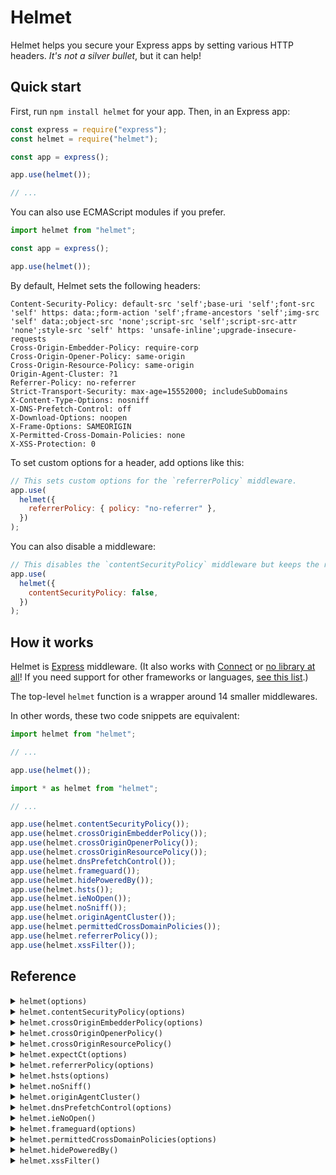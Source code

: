 # Helmet

Helmet helps you secure your Express apps by setting various HTTP headers. _It's not a silver bullet_, but it can help!

## Quick start

First, run `npm install helmet` for your app. Then, in an Express app:

```js
const express = require("express");
const helmet = require("helmet");

const app = express();

app.use(helmet());

// ...
```

You can also use ECMAScript modules if you prefer.

```js
import helmet from "helmet";

const app = express();

app.use(helmet());
```

By default, Helmet sets the following headers:

```http
Content-Security-Policy: default-src 'self';base-uri 'self';font-src 'self' https: data:;form-action 'self';frame-ancestors 'self';img-src 'self' data:;object-src 'none';script-src 'self';script-src-attr 'none';style-src 'self' https: 'unsafe-inline';upgrade-insecure-requests
Cross-Origin-Embedder-Policy: require-corp
Cross-Origin-Opener-Policy: same-origin
Cross-Origin-Resource-Policy: same-origin
Origin-Agent-Cluster: ?1
Referrer-Policy: no-referrer
Strict-Transport-Security: max-age=15552000; includeSubDomains
X-Content-Type-Options: nosniff
X-DNS-Prefetch-Control: off
X-Download-Options: noopen
X-Frame-Options: SAMEORIGIN
X-Permitted-Cross-Domain-Policies: none
X-XSS-Protection: 0
```

To set custom options for a header, add options like this:

```js
// This sets custom options for the `referrerPolicy` middleware.
app.use(
  helmet({
    referrerPolicy: { policy: "no-referrer" },
  })
);
```

You can also disable a middleware:

```js
// This disables the `contentSecurityPolicy` middleware but keeps the rest.
app.use(
  helmet({
    contentSecurityPolicy: false,
  })
);
```

## How it works

Helmet is [Express](https://expressjs.com) middleware. (It also works with [Connect](https://github.com/senchalabs/connect) or [no library at all](https://github.com/helmetjs/helmet/wiki/How-to-use-Helmet-without-Express)! If you need support for other frameworks or languages, [see this list](https://helmetjs.github.io/see-also/).)

The top-level `helmet` function is a wrapper around 14 smaller middlewares.

In other words, these two code snippets are equivalent:

```js
import helmet from "helmet";

// ...

app.use(helmet());
```

```js
import * as helmet from "helmet";

// ...

app.use(helmet.contentSecurityPolicy());
app.use(helmet.crossOriginEmbedderPolicy());
app.use(helmet.crossOriginOpenerPolicy());
app.use(helmet.crossOriginResourcePolicy());
app.use(helmet.dnsPrefetchControl());
app.use(helmet.frameguard());
app.use(helmet.hidePoweredBy());
app.use(helmet.hsts());
app.use(helmet.ieNoOpen());
app.use(helmet.noSniff());
app.use(helmet.originAgentCluster());
app.use(helmet.permittedCrossDomainPolicies());
app.use(helmet.referrerPolicy());
app.use(helmet.xssFilter());
```

## Reference

<details>
<summary><code>helmet(options)</code></summary>

Helmet is the top-level middleware for this module, including all 15 others.

```js
// Includes all 15 middlewares
app.use(helmet());
```

If you want to disable one, pass options to `helmet`. For example, to disable `frameguard`:

```js
// Includes 14 out of 15 middlewares, skipping `helmet.frameguard`
app.use(
  helmet({
    frameguard: false,
  })
);
```

Most of the middlewares have options, which are documented in more detail below. For example, to pass `{ action: "deny" }` to `frameguard`:

```js
// Includes all 15 middlewares, setting an option for `helmet.frameguard`
app.use(
  helmet({
    frameguard: {
      action: "deny",
    },
  })
);
```

Each middleware's name is listed below.

</details>

<details>
<summary><code>helmet.contentSecurityPolicy(options)</code></summary>

Default:

```http
Content-Security-Policy: default-src 'self';base-uri 'self';font-src 'self' https: data:;form-action 'self';frame-ancestors 'self';img-src 'self' data:;object-src 'none';script-src 'self';script-src-attr 'none';style-src 'self' https: 'unsafe-inline';upgrade-insecure-requests
```

`helmet.contentSecurityPolicy` sets the `Content-Security-Policy` header which helps mitigate cross-site scripting attacks, among other things. See [MDN's introductory article on Content Security Policy](https://developer.mozilla.org/en-US/docs/Web/HTTP/CSP).

This middleware performs very little validation. You should rely on CSP checkers like [CSP Evaluator](https://csp-evaluator.withgoogle.com/) instead.

`options.directives` is an object. Each key is a directive name in camel case (such as `defaultSrc`) or kebab case (such as `default-src`). Each value is an iterable (usually an array) of strings or functions for that directive. If a function appears in the iterable, it will be called with the request and response. The `default-src` can be explicitly disabled by setting its value to `helmet.contentSecurityPolicy.dangerouslyDisableDefaultSrc`.

These directives are merged into a default policy, which you can disable by setting `options.useDefaults` to `false`. Here is the default policy (whitespace added for readability):

    default-src 'self';
    base-uri 'self';
    font-src 'self' https: data:;
    form-action 'self';
    frame-ancestors 'self';
    img-src 'self' data:;
    object-src 'none';
    script-src 'self';
    script-src-attr 'none';
    style-src 'self' https: 'unsafe-inline';
    upgrade-insecure-requests

`options.reportOnly` is a boolean, defaulting to `false`. If `true`, [the `Content-Security-Policy-Report-Only` header](https://developer.mozilla.org/en-US/docs/Web/HTTP/Headers/Content-Security-Policy-Report-Only) will be set instead. If you want to set _both_ the normal and `Report-Only` headers, see [this code snippet](https://github.com/helmetjs/helmet/issues/351#issuecomment-1015498560).

You can also get the default directives object with `helmet.contentSecurityPolicy.getDefaultDirectives()`.

Examples:

```js
// Sets all of the defaults, but overrides `script-src` and disables the default `style-src`
app.use(
  helmet.contentSecurityPolicy({
    directives: {
      "script-src": ["'self'", "example.com"],
      "style-src": null,
    },
  })
);

// Sets "Content-Security-Policy: default-src 'self';script-src 'self' example.com;object-src 'none';upgrade-insecure-requests"
app.use(
  helmet.contentSecurityPolicy({
    useDefaults: false,
    directives: {
      defaultSrc: ["'self'"],
      scriptSrc: ["'self'", "example.com"],
      objectSrc: ["'none'"],
      upgradeInsecureRequests: [],
    },
  })
);

// Sets the "Content-Security-Policy-Report-Only" header instead
app.use(
  helmet.contentSecurityPolicy({
    directives: {
      /* ... */
    },
    reportOnly: true,
  })
);

// Sets the `script-src` directive to "'self' 'nonce-e33ccde670f149c1789b1e1e113b0916'" (or similar)
app.use((req, res, next) => {
  res.locals.cspNonce = crypto.randomBytes(16).toString("hex");
  next();
});
app.use(
  helmet.contentSecurityPolicy({
    directives: {
      scriptSrc: ["'self'", (req, res) => `'nonce-${res.locals.cspNonce}'`],
    },
  })
);

// Sets "Content-Security-Policy: script-src 'self'"
app.use(
  helmet.contentSecurityPolicy({
    useDefaults: false,
    directives: {
      "default-src": helmet.contentSecurityPolicy.dangerouslyDisableDefaultSrc,
      "script-src": ["'self'"],
    },
  })
);

// Sets the `frame-ancestors` directive to "'none'"
// See also: `helmet.frameguard`
app.use(
  helmet.contentSecurityPolicy({
    directives: {
      frameAncestors: ["'none'"],
    },
  })
);
```

You can install this module separately as `helmet-csp`.

</details>

<details>
<summary><code>helmet.crossOriginEmbedderPolicy(options)</code></summary>

Default:

```http
Cross-Origin-Embedder-Policy: require-corp
```

`helmet.crossOriginEmbedderPolicy` sets the `Cross-Origin-Embedder-Policy` header to `require-corp`. See [MDN's article on this header](https://developer.cdn.mozilla.net/en-US/docs/Web/HTTP/Headers/Cross-Origin-Embedder-Policy) for more.

Standalone example:

```js
// Sets "Cross-Origin-Embedder-Policy: require-corp"
app.use(helmet.crossOriginEmbedderPolicy());

// Sets "Cross-Origin-Embedder-Policy: credentialless"
app.use(helmet.crossOriginEmbedderPolicy({ policy: "credentialless" }));
```

You can't install this module separately.

</details>

<details>
<summary><code>helmet.crossOriginOpenerPolicy()</code></summary>

```http
Cross-Origin-Opener-Policy: same-origin
```

`helmet.crossOriginOpenerPolicy` sets the `Cross-Origin-Opener-Policy` header. For more, see [MDN's article on this header](https://developer.mozilla.org/en-US/docs/Web/HTTP/Headers/Cross-Origin-Opener-Policy).

Example usage with Helmet:

```js
// Uses the default Helmet options and adds the `crossOriginOpenerPolicy` middleware.

// Sets "Cross-Origin-Opener-Policy: same-origin"
app.use(helmet({ crossOriginOpenerPolicy: true }));

// Sets "Cross-Origin-Opener-Policy: same-origin-allow-popups"
app.use(
  helmet({ crossOriginOpenerPolicy: { policy: "same-origin-allow-popups" } })
);
```

Standalone example:

```js
// Sets "Cross-Origin-Opener-Policy: same-origin"
app.use(helmet.crossOriginOpenerPolicy());

// Sets "Cross-Origin-Opener-Policy: same-origin-allow-popups"
app.use(helmet.crossOriginOpenerPolicy({ policy: "same-origin-allow-popups" }));

// Sets "unsafe-none-Opener-Policy: unsafe-none"
app.use(helmet.crossOriginOpenerPolicy({ policy: "unsafe-none" }));
```

You can't install this module separately.

</details>

<details>
<summary><code>helmet.crossOriginResourcePolicy()</code></summary>

Default:

```http
Cross-Origin-Resource-Policy: same-origin
```

`helmet.crossOriginResourcePolicy` sets the `Cross-Origin-Resource-Policy` header. For more, see ["Consider deploying Cross-Origin Resource Policy](https://resourcepolicy.fyi/) and [MDN's article on this header](https://developer.mozilla.org/en-US/docs/Web/HTTP/Headers/Cross-Origin-Resource-Policy).

Example usage with Helmet:

```js
// Uses the default Helmet options and adds the `crossOriginResourcePolicy` middleware.

// Sets "Cross-Origin-Resource-Policy: same-origin"
app.use(helmet({ crossOriginResourcePolicy: true }));

// Sets "Cross-Origin-Resource-Policy: same-site"
app.use(helmet({ crossOriginResourcePolicy: { policy: "same-site" } }));
```

Standalone example:

```js
// Sets "Cross-Origin-Resource-Policy: same-origin"
app.use(helmet.crossOriginResourcePolicy());

// Sets "Cross-Origin-Resource-Policy: same-site"
app.use(helmet.crossOriginResourcePolicy({ policy: "same-site" }));

// Sets "Cross-Origin-Resource-Policy: cross-origin"
app.use(helmet.crossOriginResourcePolicy({ policy: "cross-origin" }));
```

You can install this module separately as `cross-origin-resource-policy`.

</details>

<details>
<summary><code>helmet.expectCt(options)</code></summary>

Default:

```http
Expect-CT: max-age=0
```

`helmet.expectCt` sets the `Expect-CT` header which helps mitigate misissued SSL certificates. See [MDN's article on Certificate Transparency](https://developer.mozilla.org/en-US/docs/Web/Security/Certificate_Transparency) and the [`Expect-CT` header](https://developer.mozilla.org/en-US/docs/Web/HTTP/Headers/Expect-CT) for more.

`Expect-CT` is no longer useful for new browsers in 2022. Therefore, `helmet.expectCt` is deprecated and will be removed in the next major version of Helmet. However, it can still be used in this version of Helmet.

`options.maxAge` is the number of seconds to expect Certificate Transparency. It defaults to `0`.

`options.enforce` is a boolean. If `true`, the user agent (usually a browser) should refuse future connections that violate its Certificate Transparency policy. Defaults to `false`.

`options.reportUri` is a string. If set, complying user agents will report Certificate Transparency failures to this URL. Unset by default.

Examples:

```js
// Sets "Expect-CT: max-age=86400"
app.use(
  helmet.expectCt({
    maxAge: 86400,
  })
);

// Sets "Expect-CT: max-age=86400, enforce, report-uri="https://example.com/report"
app.use(
  helmet.expectCt({
    maxAge: 86400,
    enforce: true,
    reportUri: "https://example.com/report",
  })
);
```

You can install this module separately as `expect-ct`.

</details>

<details>
<summary><code>helmet.referrerPolicy(options)</code></summary>

Default:

```http
Referrer-Policy: no-referrer
```

`helmet.referrerPolicy` sets the `Referrer-Policy` header which controls what information is set in [the `Referer` header](https://developer.mozilla.org/en-US/docs/Web/HTTP/Headers/Referer). See ["Referer header: privacy and security concerns"](https://developer.mozilla.org/en-US/docs/Web/Security/Referer_header:_privacy_and_security_concerns) and [the header's documentation](https://developer.mozilla.org/en-US/docs/Web/HTTP/Headers/Referrer-Policy) on MDN for more.

`options.policy` is a string or array of strings representing the policy. If passed as an array, it will be joined with commas, which is useful when setting [a fallback policy](https://developer.mozilla.org/en-US/docs/Web/HTTP/Headers/Referrer-Policy#Specifying_a_fallback_policy). It defaults to `no-referrer`.

Examples:

```js
// Sets "Referrer-Policy: no-referrer"
app.use(
  helmet.referrerPolicy({
    policy: "no-referrer",
  })
);

// Sets "Referrer-Policy: origin,unsafe-url"
app.use(
  helmet.referrerPolicy({
    policy: ["origin", "unsafe-url"],
  })
);
```

You can install this module separately as `referrer-policy`.

</details>

<details>
<summary><code>helmet.hsts(options)</code></summary>

Default:

```http
Strict-Transport-Security: max-age=15552000; includeSubDomains
```

`helmet.hsts` sets the `Strict-Transport-Security` header which tells browsers to prefer HTTPS over insecure HTTP. See [the documentation on MDN](https://developer.mozilla.org/en-US/docs/Web/HTTP/Headers/Strict-Transport-Security) for more.

`options.maxAge` is the number of seconds browsers should remember to prefer HTTPS. If passed a non-integer, the value is rounded down. It defaults to `15552000`, which is 180 days.

`options.includeSubDomains` is a boolean which dictates whether to include the `includeSubDomains` directive, which makes this policy extend to subdomains. It defaults to `true`.

`options.preload` is a boolean. If true, it adds the `preload` directive, expressing intent to add your HSTS policy to browsers. See [the "Preloading Strict Transport Security" section on MDN](https://developer.mozilla.org/en-US/docs/Web/HTTP/Headers/Strict-Transport-Security#Preloading_Strict_Transport_Security) for more. It defaults to `false`.

Examples:

```js
// Sets "Strict-Transport-Security: max-age=123456; includeSubDomains"
app.use(
  helmet.hsts({
    maxAge: 123456,
  })
);

// Sets "Strict-Transport-Security: max-age=123456"
app.use(
  helmet.hsts({
    maxAge: 123456,
    includeSubDomains: false,
  })
);

// Sets "Strict-Transport-Security: max-age=123456; includeSubDomains; preload"
app.use(
  helmet.hsts({
    maxAge: 63072000,
    preload: true,
  })
);
```

You can install this module separately as `hsts`.

</details>

<details>
<summary><code>helmet.noSniff()</code></summary>

Default:

```http
X-Content-Type-Options: nosniff
```

`helmet.noSniff` sets the `X-Content-Type-Options` header to `nosniff`. This mitigates [MIME type sniffing](https://developer.mozilla.org/en-US/docs/Web/HTTP/Basics_of_HTTP/MIME_types#MIME_sniffing) which can cause security vulnerabilities. See [documentation for this header on MDN](https://developer.mozilla.org/en-US/docs/Web/HTTP/Headers/X-Content-Type-Options) for more.

This middleware takes no options.

Example:

```js
// Sets "X-Content-Type-Options: nosniff"
app.use(helmet.noSniff());
```

You can install this module separately as `dont-sniff-mimetype`.

</details>

<details>
<summary><code>helmet.originAgentCluster()</code></summary>

Default:

```http
Origin-Agent-Cluster: ?1
```

`helmet.originAgentCluster` sets the `Origin-Agent-Cluster` header, which provides a mechanism to allow web applications to isolate their origins. Read more about it [in the spec](https://whatpr.org/html/6214/origin.html#origin-keyed-agent-clusters).

Standalone example:

```js
// Sets "Origin-Agent-Cluster: ?1"
app.use(helmet.originAgentCluster());
```

You can't install this module separately.

</details>

<details>
<summary><code>helmet.dnsPrefetchControl(options)</code></summary>

Default:

```http
X-DNS-Prefetch-Control: off
```

`helmet.dnsPrefetchControl` sets the `X-DNS-Prefetch-Control` header to help control DNS prefetching, which can improve user privacy at the expense of performance. See [documentation on MDN](https://developer.mozilla.org/en-US/docs/Web/HTTP/Headers/X-DNS-Prefetch-Control) for more.

`options.allow` is a boolean dictating whether to enable DNS prefetching. It defaults to `false`.

Examples:

```js
// Sets "X-DNS-Prefetch-Control: off"
app.use(
  helmet.dnsPrefetchControl({
    allow: false,
  })
);

// Sets "X-DNS-Prefetch-Control: on"
app.use(
  helmet.dnsPrefetchControl({
    allow: true,
  })
);
```

You can install this module separately as `dns-prefetch-control`.

</details>

<details>
<summary><code>helmet.ieNoOpen()</code></summary>

Default:

```http
X-Download-Options: noopen
```

`helmet.ieNoOpen` sets the `X-Download-Options` header, which is specific to Internet Explorer 8. It forces potentially-unsafe downloads to be saved, mitigating execution of HTML in your site's context. For more, see [this old post on MSDN](https://docs.microsoft.com/en-us/archive/blogs/ie/ie8-security-part-v-comprehensive-protection).

This middleware takes no options.

Examples:

```js
// Sets "X-Download-Options: noopen"
app.use(helmet.ieNoOpen());
```

You can install this module separately as `ienoopen`.

</details>

<details>
<summary><code>helmet.frameguard(options)</code></summary>

Default:

```http
X-Frame-Options: SAMEORIGIN
```

`helmet.frameguard` sets the `X-Frame-Options` header to help you mitigate [clickjacking attacks](https://en.wikipedia.org/wiki/Clickjacking). This header is superseded by [the `frame-ancestors` Content Security Policy directive](https://developer.mozilla.org/en-US/docs/Web/HTTP/Headers/Content-Security-Policy/frame-ancestors) but is still useful on old browsers. For more, see `helmet.contentSecurityPolicy`, as well as [the documentation on MDN](https://developer.mozilla.org/en-US/docs/Web/HTTP/Headers/X-Frame-Options).

`options.action` is a string that specifies which directive to use—either `DENY` or `SAMEORIGIN`. (A legacy directive, `ALLOW-FROM`, is not supported by this middleware. [Read more here.](https://github.com/helmetjs/helmet/wiki/How-to-use-X%E2%80%93Frame%E2%80%93Options's-%60ALLOW%E2%80%93FROM%60-directive)) It defaults to `SAMEORIGIN`.

Examples:

```js
// Sets "X-Frame-Options: DENY"
app.use(
  helmet.frameguard({
    action: "deny",
  })
);

// Sets "X-Frame-Options: SAMEORIGIN"
app.use(
  helmet.frameguard({
    action: "sameorigin",
  })
);
```

You can install this module separately as `frameguard`.

</details>

<details>
<summary><code>helmet.permittedCrossDomainPolicies(options)</code></summary>

Default:

```http
X-Permitted-Cross-Domain-Policies: none
```

`helmet.permittedCrossDomainPolicies` sets the `X-Permitted-Cross-Domain-Policies` header, which tells some clients (mostly Adobe products) your domain's policy for loading cross-domain content. See [the description on OWASP](https://owasp.org/www-project-secure-headers/) for more.

`options.permittedPolicies` is a string that must be `"none"`, `"master-only"`, `"by-content-type"`, or `"all"`. It defaults to `"none"`.

Examples:

```js
// Sets "X-Permitted-Cross-Domain-Policies: none"
app.use(
  helmet.permittedCrossDomainPolicies({
    permittedPolicies: "none",
  })
);

// Sets "X-Permitted-Cross-Domain-Policies: by-content-type"
app.use(
  helmet.permittedCrossDomainPolicies({
    permittedPolicies: "by-content-type",
  })
);
```

You can install this module separately as `helmet-crossdomain`.

</details>

<details>
<summary><code>helmet.hidePoweredBy()</code></summary>

Default: the `X-Powered-By` header, if present, is omitted.

`helmet.hidePoweredBy` removes the `X-Powered-By` header, which is set by default in some frameworks (like Express). Removing the header offers very limited security benefits (see [this discussion](https://github.com/expressjs/express/pull/2813#issuecomment-159270428)) and is mostly removed to save bandwidth.

This middleware takes no options.

Note: [Express has a built-in way to disable the `X-Powered-By` header](https://stackoverflow.com/a/12484642/804100), which you may wish to use instead of this middleware.

Examples:

```js
// Removes the X-Powered-By header if it was set.
app.use(helmet.hidePoweredBy());
```

You can install this module separately as `hide-powered-by`.

</details>

<details>
<summary><code>helmet.xssFilter()</code></summary>

Default:

```http
X-XSS-Protection: 0
```

`helmet.xssFilter` disables browsers' buggy cross-site scripting filter by setting the `X-XSS-Protection` header to `0`. See [discussion about disabling the header here](https://github.com/helmetjs/helmet/issues/230) and [documentation on MDN](https://developer.mozilla.org/en-US/docs/Web/HTTP/Headers/X-XSS-Protection).

This middleware takes no options.

Examples:

```js
// Sets "X-XSS-Protection: 0"
app.use(helmet.xssFilter());
```

You can install this module separately as `x-xss-protection`.

</details>
